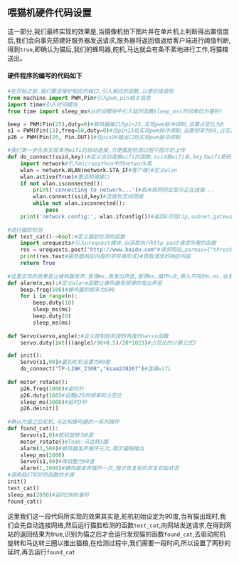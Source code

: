 ## 喂猫机硬件代码设置

这一部分,我们最终实现的效果是,当摄像机拍下图片并在单片机上判断得出置信度后,我们会向事先搭建好服务器发送请求,服务器将返回值返给客户端进行阈值判断,得到`true`,即确认为猫后,我们的蜂鸣器,舵机,马达就会有条不紊地进行工作,将猫粮送出。

#### 硬件程序的编写的代码如下

```python
#在开始之前,我们要连接好相应的端口,引入相应的函数,以便后续调用
from machine import PWM,Pin#引入pwm,pin相关信息
import time#引入时间模块
from time import sleep_ms#从时间模块中引入延时函数sleep_ms(时间单位为毫秒)

beep = PWM(Pin(25),duty=0)#蜂鸣器接口为pin25,实现pwm脉冲调制,设置占空比为0
s1 = PWM(Pin(13),freq=50,duty=0)#在pin13处实现pwm脉冲调制,设置频率为50,占空比为0
p26 = PWM(Pin(26, Pin.OUT))#在pin26输出口处实现pwm脉冲调制

#我们第一步先来实现本地wifi的自动连接,方便猫脸检测过程中图片的上传
def do_connect(ssid,key):#定义自动连接wifi的函数,ssid是wifi名,key为wifi密码
    import network#引入micropython中的network库
    wlan = network.WLAN(network.STA_IF#客户端)#定义wlan
    wlan.active(True)#激活网络接口
    if not wlan.isconnected():
        print('connecting to network...')#若未联网则会显示正在连接...
        wlan.connect(ssid,key)#连接到无线网络
        while not wlan.isconnected():
            pass
    print('network config:', wlan.ifconfig())#返回4元组(ip,subnet,gateway,dns)
                        
#进行猫脸检测    
def test_cat()->bool:#定义猫脸检测的函数
    import urequests#引入urequest模块,以获取执行http post请求所需的函数
    res = urequests.post("http://www.baidu.com"#请求网站,parmas={"threshold":0.1},data=img)#利用post函数发送请求
    print(res.text#服务器响应内容的字符串形式)#获取请求的响应内容
    return True
          
#这里实现的效果是让蜂鸣器发声,暂停ms,再发出声音,暂停ms,循环n次,带入不同的n,ms,会发出不同的声音
def alarm(n,ms):#定义alarm函数让蜂鸣器有规律的发出声音
    beep.freq(500)#蜂鸣器的频率为500
    for i in range(n):
        beep.duty(10)
        sleep_ms(ms)
        beep.duty(0)
        sleep_ms(ms)
        
def Servo(servo,angle):#定义控制舵机旋转角度的servo函数
    servo.duty(int(((angle)/90+0.5)/20*1023)#占空比的计算公式)

def init():
    Servo(s1,90)#最初舵机设置为90度
    do_connect("TP-LINK_230B","ksam238267")#连接wifi
    
def motor_rotate():
    p26.freq(1000)#逆时针
    p26.duty(160)#设置p26的频率和占空比
    sleep_ms(3000)#延时3秒
    p26.deinit()
               
#确认为猫之后舵机,马达和蜂鸣器的一系列操作
def found_cat():
    Servo(s1,0)#舵机旋转为0度
    motor_rotate()#Todo:马达转3圈
    alarm(3,500)#蜂鸣器发声循环三次,暗示猫粮推出
    sleep_ms(2000)
    Servo(s1,90)#再调整为90度
    alarm(1,1000)#蜂鸣器发声循环一次,暗示恢复舵机恢复初始状态
#调用我们写好的函数的步骤
init()
test_cat()
sleep_ms(2000)#延时2000毫秒
found_cat()
```

这里我们这一段代码所实现的效果其实是,舵机初始设定为90度,当有猫出现时,我们会先自动连接网络,然后运行猫脸检测的函数`test_cat`,向网站发送请求,在得到网站的返回结果为true,识别为猫之后才会运行发现猫的函数`found_cat`,去驱动舵机旋转和马达转三圈以推出猫粮,在检测过程中,我们需要一段时间,所以设置了两秒的延时,再去运行`found_cat`
